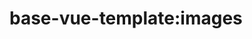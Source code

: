 <!--
 * @Author: maggot-code
 * @Date: 2021-01-04 18:06:16
 * @LastEditors: maggot-code
 * @LastEditTime: 2021-01-04 18:11:37
 * @Description: images README
-->
# base-vue-template:images